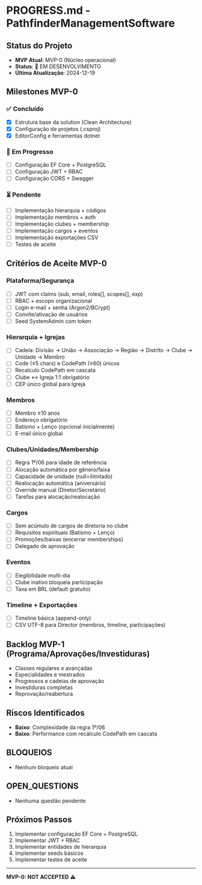 # PROGRESS.md - PathfinderManagementSoftware

## Status do Projeto

- **MVP Atual**: MVP-0 (Núcleo operacional)
- **Status**: 🚧 EM DESENVOLVIMENTO
- **Última Atualização**: 2024-12-19

## Milestones MVP-0

### ✅ Concluído

- [x] Estrutura base da solution (Clean Architecture)
- [x] Configuração de projetos (.csproj)
- [x] EditorConfig e ferramentas dotnet

### 🚧 Em Progresso

- [ ] Configuração EF Core + PostgreSQL
- [ ] Configuração JWT + RBAC
- [ ] Configuração CORS + Swagger

### ⏳ Pendente

- [ ] Implementação hierarquia + códigos
- [ ] Implementação membros + auth
- [ ] Implementação clubes + membership
- [ ] Implementação cargos + eventos
- [ ] Implementação exportações CSV
- [ ] Testes de aceite

## Critérios de Aceite MVP-0

### Plataforma/Segurança

- [ ] JWT com claims (sub, email, roles[], scopes[], exp)
- [ ] RBAC + escopo organizacional
- [ ] Login e-mail + senha (Argon2/BCrypt)
- [ ] Convite/ativação de usuários
- [ ] Seed SystemAdmin com token

### Hierarquia + Igrejas

- [ ] Cadeia: Divisão → União → Associação → Região → Distrito → Clube → Unidade → Membro
- [ ] Code (≤5 chars) e CodePath (≤60) únicos
- [ ] Recalculo CodePath em cascata
- [ ] Clube ↔ Igreja 1:1 obrigatório
- [ ] CEP único global para Igreja

### Membros

- [ ] Membro ≥10 anos
- [ ] Endereço obrigatório
- [ ] Batismo + Lenço (opcional inicialmente)
- [ ] E-mail único global

### Clubes/Unidades/Membership

- [ ] Regra 1º/06 para idade de referência
- [ ] Alocação automática por gênero/faixa
- [ ] Capacidade de unidade (null=ilimitado)
- [ ] Realocação automática (aniversário)
- [ ] Override manual (Diretor/Secretário)
- [ ] Tarefas para alocação/realocação

### Cargos

- [ ] Sem acúmulo de cargos de diretoria no clube
- [ ] Requisitos espirituais (Batismo + Lenço)
- [ ] Promoções/baixas (encerrar memberships)
- [ ] Delegado de aprovação

### Eventos

- [ ] Elegibilidade multi-dia
- [ ] Clube inativo bloqueia participação
- [ ] Taxa em BRL (default gratuito)

### Timeline + Exportações

- [ ] Timeline básica (append-only)
- [ ] CSV UTF-8 para Director (membros, timeline, participações)

## Backlog MVP-1 (Programa/Aprovações/Investiduras)

- Classes regulares e avançadas
- Especialidades e mestrados
- Progressos e cadeias de aprovação
- Investiduras completas
- Reprovação/reabertura

## Riscos Identificados

- **Baixo**: Complexidade da regra 1º/06
- **Baixo**: Performance com recálculo CodePath em cascata

## BLOQUEIOS

- Nenhum bloqueio atual

## OPEN_QUESTIONS

- Nenhuma questão pendente

## Próximos Passos

1. Implementar configuração EF Core + PostgreSQL
2. Implementar JWT + RBAC
3. Implementar entidades de hierarquia
4. Implementar seeds básicos
5. Implementar testes de aceite

---

**MVP-0: NOT ACCEPTED** ⚠️
